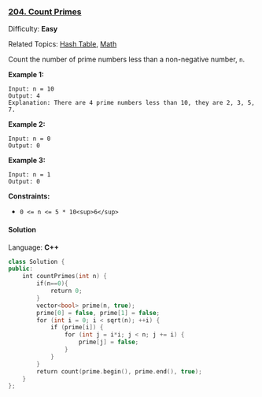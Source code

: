 ### [204\. Count Primes](https://leetcode.com/problems/count-primes/)

Difficulty: **Easy**

Related Topics: [Hash Table](https://leetcode.com/tag/hash-table/), [Math](https://leetcode.com/tag/math/)

Count the number of prime numbers less than a non-negative number, `n`.

**Example 1:**

```
Input: n = 10
Output: 4
Explanation: There are 4 prime numbers less than 10, they are 2, 3, 5, 7.
```

**Example 2:**

```
Input: n = 0
Output: 0
```

**Example 3:**

```
Input: n = 1
Output: 0
```

**Constraints:**

- `0 <= n <= 5 * 10<sup>6</sup>`

#### Solution

Language: **C++**

```c++
class Solution {
public:
    int countPrimes(int n) {
        if(n==0){
            return 0;
        }
        vector<bool> prime(n, true);
        prime[0] = false, prime[1] = false;
        for (int i = 0; i < sqrt(n); ++i) {
            if (prime[i]) {
                for (int j = i*i; j < n; j += i) {
                    prime[j] = false;
                }    
            }    
        }
        return count(prime.begin(), prime.end(), true);
    }
};
```
